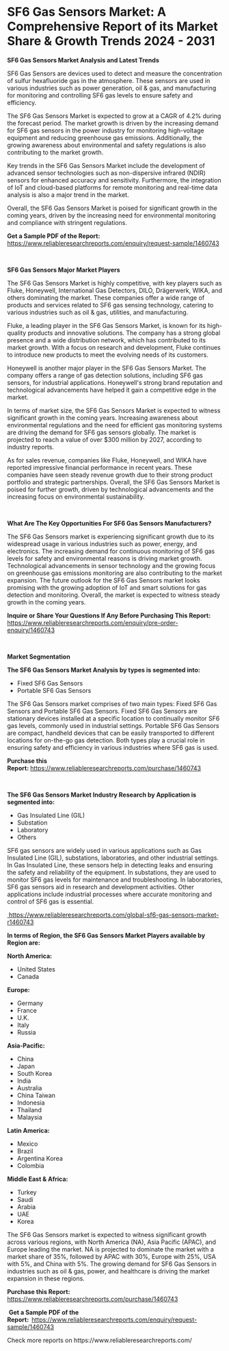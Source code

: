 <p><h1>SF6 Gas Sensors Market: A Comprehensive Report of its Market Share & Growth Trends 2024 - 2031</h1></p><p><strong>SF6 Gas Sensors Market Analysis and Latest Trends</strong></p>
<p><p>SF6 Gas Sensors are devices used to detect and measure the concentration of sulfur hexafluoride gas in the atmosphere. These sensors are used in various industries such as power generation, oil & gas, and manufacturing for monitoring and controlling SF6 gas levels to ensure safety and efficiency.</p><p>The SF6 Gas Sensors Market is expected to grow at a CAGR of 4.2% during the forecast period. The market growth is driven by the increasing demand for SF6 gas sensors in the power industry for monitoring high-voltage equipment and reducing greenhouse gas emissions. Additionally, the growing awareness about environmental and safety regulations is also contributing to the market growth.</p><p>Key trends in the SF6 Gas Sensors Market include the development of advanced sensor technologies such as non-dispersive infrared (NDIR) sensors for enhanced accuracy and sensitivity. Furthermore, the integration of IoT and cloud-based platforms for remote monitoring and real-time data analysis is also a major trend in the market.</p><p>Overall, the SF6 Gas Sensors Market is poised for significant growth in the coming years, driven by the increasing need for environmental monitoring and compliance with stringent regulations.</p></p>
<p><strong>Get a Sample PDF of the Report:&nbsp;</strong> <a href="https://www.reliableresearchreports.com/enquiry/request-sample/1460743">https://www.reliableresearchreports.com/enquiry/request-sample/1460743</a></p>
<p>&nbsp;</p>
<p><strong>SF6 Gas Sensors Major Market Players</strong></p>
<p><p>The SF6 Gas Sensors Market is highly competitive, with key players such as Fluke, Honeywell, International Gas Detectors, DILO, Drägerwerk, WIKA, and others dominating the market. These companies offer a wide range of products and services related to SF6 gas sensing technology, catering to various industries such as oil & gas, utilities, and manufacturing.</p><p>Fluke, a leading player in the SF6 Gas Sensors Market, is known for its high-quality products and innovative solutions. The company has a strong global presence and a wide distribution network, which has contributed to its market growth. With a focus on research and development, Fluke continues to introduce new products to meet the evolving needs of its customers.</p><p>Honeywell is another major player in the SF6 Gas Sensors Market. The company offers a range of gas detection solutions, including SF6 gas sensors, for industrial applications. Honeywell's strong brand reputation and technological advancements have helped it gain a competitive edge in the market.</p><p>In terms of market size, the SF6 Gas Sensors Market is expected to witness significant growth in the coming years. Increasing awareness about environmental regulations and the need for efficient gas monitoring systems are driving the demand for SF6 gas sensors globally. The market is projected to reach a value of over $300 million by 2027, according to industry reports.</p><p>As for sales revenue, companies like Fluke, Honeywell, and WIKA have reported impressive financial performance in recent years. These companies have seen steady revenue growth due to their strong product portfolio and strategic partnerships. Overall, the SF6 Gas Sensors Market is poised for further growth, driven by technological advancements and the increasing focus on environmental sustainability.</p></p>
<p>&nbsp;</p>
<p><strong>What Are The Key Opportunities For SF6 Gas Sensors Manufacturers?</strong></p>
<p><p>The SF6 Gas Sensors market is experiencing significant growth due to its widespread usage in various industries such as power, energy, and electronics. The increasing demand for continuous monitoring of SF6 gas levels for safety and environmental reasons is driving market growth. Technological advancements in sensor technology and the growing focus on greenhouse gas emissions monitoring are also contributing to the market expansion. The future outlook for the SF6 Gas Sensors market looks promising with the growing adoption of IoT and smart solutions for gas detection and monitoring. Overall, the market is expected to witness steady growth in the coming years.</p></p>
<p><strong>Inquire or Share Your Questions If Any Before Purchasing This Report:</strong> <a href="https://www.reliableresearchreports.com/enquiry/pre-order-enquiry/1460743">https://www.reliableresearchreports.com/enquiry/pre-order-enquiry/1460743</a></p>
<p>&nbsp;</p>
<p><strong>Market Segmentation</strong></p>
<p><strong>The SF6 Gas Sensors Market Analysis by types is segmented into:</strong></p>
<p><ul><li>Fixed SF6 Gas Sensors</li><li>Portable SF6 Gas Sensors</li></ul></p>
<p><p>The SF6 Gas Sensors market comprises of two main types: Fixed SF6 Gas Sensors and Portable SF6 Gas Sensors. Fixed SF6 Gas Sensors are stationary devices installed at a specific location to continually monitor SF6 gas levels, commonly used in industrial settings. Portable SF6 Gas Sensors are compact, handheld devices that can be easily transported to different locations for on-the-go gas detection. Both types play a crucial role in ensuring safety and efficiency in various industries where SF6 gas is used.</p></p>
<p><strong>Purchase this Report:&nbsp;</strong><a href="https://www.reliableresearchreports.com/purchase/1460743">https://www.reliableresearchreports.com/purchase/1460743</a></p>
<p>&nbsp;</p>
<p><strong>The SF6 Gas Sensors Market Industry Research by Application is segmented into:</strong></p>
<p><ul><li>Gas Insulated Line (GIL)</li><li>Substation</li><li>Laboratory</li><li>Others</li></ul></p>
<p><p>SF6 gas sensors are widely used in various applications such as Gas Insulated Line (GIL), substations, laboratories, and other industrial settings. In Gas Insulated Line, these sensors help in detecting leaks and ensuring the safety and reliability of the equipment. In substations, they are used to monitor SF6 gas levels for maintenance and troubleshooting. In laboratories, SF6 gas sensors aid in research and development activities. Other applications include industrial processes where accurate monitoring and control of SF6 gas is essential.</p></p>
<p><a href="https://www.reliableresearchreports.com/global-sf6-gas-sensors-market-r1460743">&nbsp;https://www.reliableresearchreports.com/global-sf6-gas-sensors-market-r1460743</a></p>
<p><strong>In terms of Region, the SF6 Gas Sensors Market Players available by Region are:</strong></p>
<p>
    <p> <strong> North America: </strong>
        <ul>
            <li>United States</li>
            <li>Canada</li>
        </ul>
        </p> 
    <p> <strong> Europe: </strong>
        <ul>
            <li>Germany</li>
            <li>France</li>
            <li>U.K.</li>
            <li>Italy</li>
            <li>Russia</li>
        </ul>
        </p> 
    <p> <strong> Asia-Pacific: </strong>
        <ul>
            <li>China</li>
            <li>Japan</li>
            <li>South Korea</li>
            <li>India</li>
            <li>Australia</li>
            <li>China Taiwan</li>
            <li>Indonesia</li>
            <li>Thailand</li>
            <li>Malaysia</li>
        </ul>
        </p> 
    <p> <strong> Latin America: </strong>
        <ul>
            <li>Mexico</li>
            <li>Brazil</li>
            <li>Argentina Korea</li>
            <li>Colombia</li>
        </ul>
        </p> 
    <p> <strong> Middle East & Africa: </strong>
        <ul>
            <li>Turkey</li>
            <li>Saudi</li>
            <li>Arabia</li>
            <li>UAE</li>
            <li>Korea</li>
        </ul>
    </p>
    </p>
<p><p>The SF6 Gas Sensors market is expected to witness significant growth across various regions, with North America (NA), Asia Pacific (APAC), and Europe leading the market. NA is projected to dominate the market with a market share of 35%, followed by APAC with 30%, Europe with 25%, USA with 5%, and China with 5%. The growing demand for SF6 Gas Sensors in industries such as oil & gas, power, and healthcare is driving the market expansion in these regions.</p></p>
<p><strong>Purchase this Report: </strong><a href="https://www.reliableresearchreports.com/purchase/1460743">https://www.reliableresearchreports.com/purchase/1460743</a></p>
<p>&nbsp;<strong>Get a Sample PDF of the Report:&nbsp;&nbsp;</strong><a href="https://www.reliableresearchreports.com/enquiry/request-sample/1460743">https://www.reliableresearchreports.com/enquiry/request-sample/1460743</a></p>
<p><strong></strong></p>
<p>Check more reports on https://www.reliableresearchreports.com/</p>